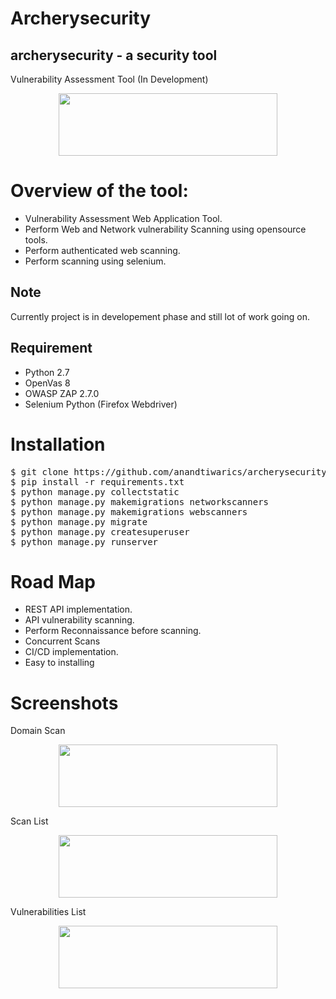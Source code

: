 Archerysecurity
=================

## archerysecurity - a security tool
Vulnerability Assessment Tool (In Development)

<p align="center">
  <img width="350" height="100" src="https://raw.githubusercontent.com/anandtiwarics/archerysecurity/master/archerysecurity/static/photo.png">
</p>

# Overview of the tool:
* Vulnerability Assessment Web Application Tool.
* Perform Web and Network vulnerability Scanning using opensource tools.
* Perform authenticated web scanning.
* Perform scanning using selenium.

## Note
Currently project is in developement phase and still lot of work going on.

## Requirement

* Python 2.7
* OpenVas 8
* OWASP ZAP 2.7.0
* Selenium Python (Firefox Webdriver)

# Installation #

<pre>
$ git clone https://github.com/anandtiwarics/archerysecurity.git
$ pip install -r requirements.txt
$ python manage.py collectstatic
$ python manage.py makemigrations networkscanners
$ python manage.py makemigrations webscanners
$ python manage.py migrate
$ python manage.py createsuperuser
$ python manage.py runserver
</pre>

# Road Map
* REST API implementation.
* API vulnerability scanning.
* Perform Reconnaissance before scanning.
* Concurrent Scans
* CI/CD implementation.
* Easy to installing

# Screenshots

Domain Scan

<p align="center">
  <img width="350" height="100" src="https://raw.githubusercontent.com/anandtiwarics/archerysecurity/master/Photos/domain_Scan.png">
</p>

Scan List

<p align="center">
  <img width="350" height="100" src="https://raw.githubusercontent.com/anandtiwarics/archerysecurity/master/Photos/scan_list.png">
</p>

Vulnerabilities List

<p align="center">
  <img width="350" height="100" src="https://raw.githubusercontent.com/anandtiwarics/archerysecurity/master/Photos/vuln_list.png">
</p>
